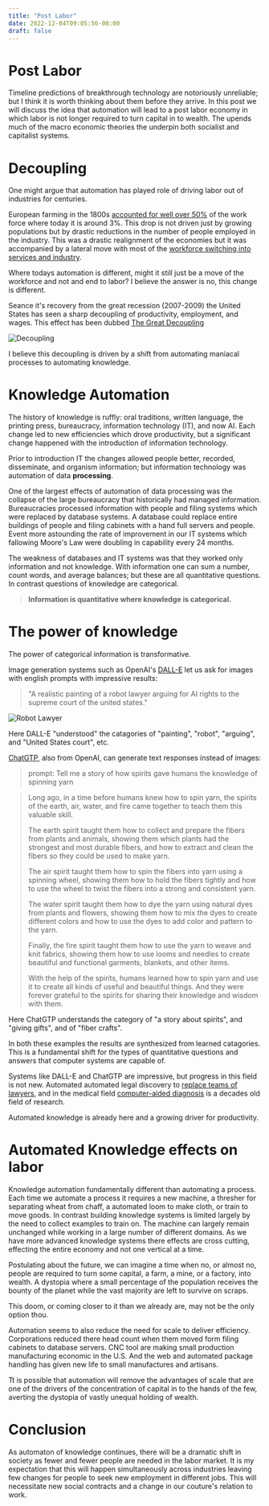 ```yaml
---
title: "Post Labor"
date: 2022-12-04T09:05:56-08:00
draft: false
---
```


# Post Labor
Timeline predictions of breakthrough technology are notoriously unreliable; but I think it is worth thinking about them before they arrive. In this post we will discuss the idea that automation will lead to a post labor economy in which labor is not longer required to turn capital in to wealth. The upends much of the macro economic theories the underpin both socialist and capitalist systems.

# Decoupling
One might argue that automation has played role of driving labor out of industries for centuries. 

European farming in the 1800s [accounted for well over 50%](https://ourworldindata.org/employment-in-agriculture) of the work force where today it is around 3%. This drop is not driven just by growing populations but by drastic reductions in the number of people employed in the industry. This was a drastic realignment of the economies but it was accompanied by a lateral move with most of the [workforce switching into services and industry](https://www.minnpost.com/macro-micro-minnesota/2012/02/history-lessons-understanding-decline-manufacturing/).

Where todays automation is different, might it still just be a move of the workforce and not and end to labor? I believe the answer is no, this change is different.

Seance it's recovery from the great recession (2007-2009) the United States has seen a sharp decoupling of productivity, employment, and wages. This effect has been dubbed [The Great Decoupling](https://www.nytimes.com/2012/12/12/opinion/global/jobs-productivity-and-the-great-decoupling.html) 

![Decoupling](decoupeling.webp)

I believe this decoupling is driven by a shift from automating maniacal processes to automating knowledge.

# Knowledge Automation
The history of knowledge is ruffly: oral traditions, written language, the printing press, bureaucracy, information technology (IT), and now AI. Each change led to new efficiencies which drove productivity, but a significant change happened with the introduction of information technology. 

Prior to introduction IT the changes allowed people better, recorded, disseminate, and organism information; but information technology was automation of data **processing**. 

One of the largest effects of automation of data processing was the collapse of the large bureaucracy that historically had managed information.  Bureaucracies processed information with people and filing systems which were replaced by database systems. A database could replace entire buildings of people and filing cabinets with a hand full servers and people. Event more astounding the rate of improvement in our IT systems which fallowing Moore's Law were doubling in capability every 24 months.

The weakness of databases and IT systems was that they worked only information and not knowledge. With information one can sum a number, count words, and average balances; but these are all quantitative questions. In contrast questions of knowledge are categorical.

>**Information is quantitative where knowledge is categorical.**

# The power of knowledge
The power of categorical information is transformative. 

Image generation systems such as OpenAI's [DALL-E](https://labs.openai.com/) let us ask for images with english prompts with impressive results:

>"A realistic painting of a robot lawyer arguing for AI rights to the supreme court of the united states."

![Robot Lawyer](robot-lawyer.png)

Here DALL-E "understood" the catagories of "painting", "robot", "arguing", and "United States court", etc.

[ChatGTP](https://openai.com/blog/chatgpt/), also from OpenAI, can generate text responses instead of images:

>prompt: Tell me a story of how spirits gave humans the knowledge of spinning yarn

>Long ago, in a time before humans knew how to spin yarn, the spirits of the earth, air, water, and fire came together to teach them this valuable skill.
>
>The earth spirit taught them how to collect and prepare the fibers from plants and animals, showing them which plants had the strongest and most durable fibers, and how to extract and clean the fibers so they could be used to make yarn.
>
>The air spirit taught them how to spin the fibers into yarn using a spinning wheel, showing them how to hold the fibers tightly and how to use the wheel to twist the fibers into a strong and consistent yarn.
>
>The water spirit taught them how to dye the yarn using natural dyes from plants and flowers, showing them how to mix the dyes to create different colors and how to use the dyes to add color and pattern to the yarn.
>
>Finally, the fire spirit taught them how to use the yarn to weave and knit fabrics, showing them how to use looms and needles to create beautiful and functional garments, blankets, and other items.
>
>With the help of the spirits, humans learned how to spin yarn and use it to create all kinds of useful and beautiful things. And they were forever grateful to the spirits for sharing their knowledge and wisdom with them.

Here ChatGTP understands the category of "a story about spirits", and "giving gifts", and of "fiber crafts".

In both these examples the results are synthesized from learned catagories. This is a fundamental shift for the types of quantitative questions and answers that computer systems are capable of.

Systems like DALL-E and ChatGTP are impressive, but progress in this field is not new. Automated automated legal discovery to [replace teams of lawyers](https://www.nytimes.com/2011/03/05/science/05legal.html), and in the medical field [computer-aided diagnosis](https://en.wikipedia.org/wiki/Computer-aided_diagnosis) is a decades old field of research.  

Automated knowledge is already here and a growing driver for productivity.

# Automated Knowledge effects on labor

Knowledge automation fundamentally different than automating a process. Each time we automate a process it requires a new machine, a thresher for separating wheat from chaff, a automated loom to make cloth, or train to move goods. In contrast building knowledge systems is limited largely by the need to collect examples to train on. The machine can largely remain unchanged while working in a large number of different domains. As we have more advanced knowledge systems there effects are cross cutting, effecting the entire economy and not one vertical at a time.

Postulating about the future, we can imagine a time when no, or almost no, people are required to turn some capital, a farm, a mine, or a factory, into wealth. A dystopia where a small percentage of the population receives the bounty of the planet while the vast majority are left to survive on scraps.

This doom, or coming closer to it than we already are, may not be the only option thou. 

Automation seems to also reduce the need for scale to deliver efficiency. Corporations reduced there head count when them moved form filing cabinets to database servers. CNC tool are making small production manufacturing economic in the U.S. And the web and automated package handling has given new life to small manufactures and artisans.

Tt is possible that automation will remove the advantages of scale that are one of the drivers of the concentration of capital in to the hands of the few, averting the dystopia of vastly unequal holding of wealth.

# Conclusion

As automaton of knowledge continues, there will be a dramatic shift in society as fewer and fewer people are needed in the labor market. It is my expectation that this will happen simultaneously across industries leaving few changes for people to seek new employment in different jobs. This will necessitate new social contracts and a change in our couture's relation to work. 